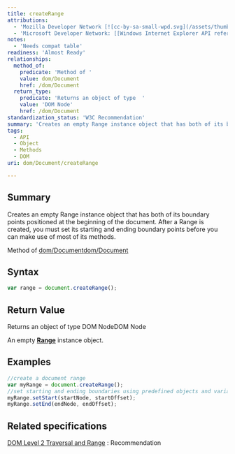 ```yaml
---
title: createRange
attributions:
  - 'Mozilla Developer Network [![cc-by-sa-small-wpd.svg](/assets/thumb/8/8c/cc-by-sa-small-wpd.svg/120px-cc-by-sa-small-wpd.svg.png)](http://creativecommons.org/licenses/by-sa/3.0/us/): [Article](https://developer.mozilla.org/en-US/docs/DOM/Document.createRange)'
  - 'Microsoft Developer Network: [[Windows Internet Explorer API reference](http://msdn.microsoft.com/en-us/library/ie/hh828809%28v=vs.85%29.aspx) Article]'
notes:
  - 'Needs compat table'
readiness: 'Almost Ready'
relationships:
  method_of:
    predicate: 'Method of '
    value: dom/Document
    href: /dom/Document
  return_type:
    predicate: 'Returns an object of type  '
    value: 'DOM Node'
    href: /dom/Document
standardization_status: 'W3C Recommendation'
summary: 'Creates an empty Range instance object that has both of its boundary points positioned at the beginning of the document. After a Range is created, you must set its starting and ending boundary points before you can make use of most of its methods.'
tags:
  - API
  - Object
  - Methods
  - DOM
uri: dom/Document/createRange

---
```

## Summary

Creates an empty Range instance object that has both of its boundary points positioned at the beginning of the document. After a Range is created, you must set its starting and ending boundary points before you can make use of most of its methods.

Method of [dom/Document](/dom/Document)[dom/Document](/dom/Document)

## Syntax

``` js
var range = document.createRange();
```

## Return Value

Returns an object of type DOM NodeDOM Node

An empty [**Range**](/dom/Range) instance object.

## Examples

``` js
//create a document range
var myRange = document.createRange();
//set starting and ending boundaries using predefined objects and variables
myRange.setStart(startNode, startOffset);
myRange.setEnd(endNode, endOffset);
```

## Related specifications

[DOM Level 2 Traversal and Range](http://www.w3.org/TR/DOM-Level-2-Traversal-Range/ranges.html#Level-2-Range-Creating)
:   Recommendation
